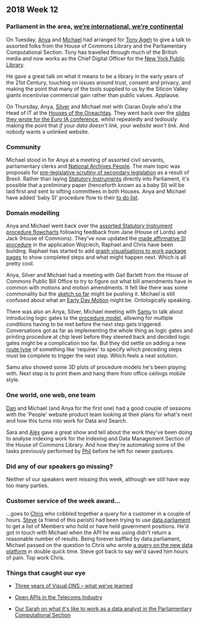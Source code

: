 ## 2018 Week 12

### Parliament in the area, [we’re international, we’re continental](https://www.youtube.com/watch?v=pNfHoPIxhXM&t=1m9s)

On Tuesday, [Anya](https://twitter.com/bitten_) and [Michael](https://twitter.com/fantasticlife) had arranged for [Tony Ageh](https://twitter.com/tonyageh) to give a talk to assorted folks from the House of Commons Library and the Parliamentary Computational Section. Tony has travelled through much of the British media and now works as the Chief Digital Officer for the [New York Public Library](https://www.nypl.org/).

He gave a great talk on what it means to be a library in the early years of the 21st Century, touching on issues around trust, consent and privacy, and making the point that many of the tools supplied to us by the Silicon Valley giants incentivise commercial gain rather than public values. Applause.

On Thursday, Anya, [Silver](https://twitter.com/silveroliver) and Michael met with Ciaran Doyle who's the Head of IT at the [Houses of the Oireachtas](http://www.oireachtas.ie/parliament/). They went back over the [slides they wrote for the Euro IA conference](https://docs.google.com/presentation/d/1bQnE8elOkTPmyGP4Wei4YNobExeiS_gQLoI_sMSFEWs/edit), whilst repeatedly and tediously making the point that *if your data doesn't link, your website won't link*. And nobody wants a unlinked website.

### Community

Michael stood in for Anya at a meeting of assorted civil servants, parliamentary clerks and [National Archives People](http://www.nationalarchives.gov.uk/). The main topic was proposals for [pre-legislative scrutiny of secondary legislation](https://www.parliament.uk/business/committees/committees-a-z/commons-select/procedure-committee/news-parliament-2017/exiting-eu-scrutiny-delegated-legislation-interim-report-published-17-19/) as a result of Brexit. Rather than laying [Statutory Instruments](https://en.wikipedia.org/wiki/Statutory_instrument_(UK)) directly into Parliament, it's possible that a preliminary paper (henceforth known as a baby SI) will be laid first and sent to sifting committees in both Houses. Anya and Michael have added 'baby SI' procedure flow to their [to do list](https://trello.com/b/Z1nrm0Vr/parliament-ontology).

### Domain modelling

Anya and Michael went back over the [assorted Statutory Instrument procedure flowcharts](https://ukparliament.github.io/ontologies/procedure/procedure-ontology.html#examples) following feedback from Jane (House of Lords) and Jack (House of Commons). They've now updated the [made affirmative SI procedure](https://procedures.azurewebsites.net/Procedures/3) in the application Wojciech, Raphael and Chris have been building. Raphael has started to add [graph visualisations to work package pages](https://procedures.azurewebsites.net/WorkPackages/5/graph) to show completed steps and what might happen next. Which is all pretty cool.

Anya, Silver and Michael had a meeting with Gail Barlett from the House of Commons Public Bill Office to try to figure out what bill amendments have in common with motions and motion amendments. It felt like there was some commonality but the [sketch so far](https://github.com/ukparliament/ontologies/blob/master/motion-amendment/motion-amendment.png) might be pushing it. Michael is still confused about what an [Early Day Motion](https://www.parliament.uk/site-information/glossary/early-day-motions/) might be. Ontologically speaking.

There was also an Anya, Silver, Michael meeting with [Samu](https://twitter.com/langsamu) to talk about introducing logic gates to the [procedure model](https://ukparliament.github.io/ontologies/procedure/procedure-ontology.html), allowing for multiple conditions having to be met before the next step gets triggered. Conversations got as far as implementing the whole thing as logic gates and printing procedure at chip level before they steered back and decided logic gates might be a complication too far. But they did settle on adding a new [route type](https://ukparliament.github.io/ontologies/procedure/procedure-ontology.html#d4e222) of something like 'requires' to specify which preceding steps must be complete to trigger the next step. Which feels a neat solution.

Samu also showed some 3D plots of procedure models he's been playing with. Next step is to print them and hang them from office ceilings mobile style.

### One world, one web, one team

[Dan](https://twitter.com/dasbarrett) and Michael (and Anya for the first one) had a good couple of sessions with the 'People' website product team looking at their plans for what's next and how this turns into work for Data and Search.

Sara and [Alex](https://twitter.com/alexedwardh) gave a great show and tell about the work they've been doing to analyse indexing work for the Indexing and Data Management Section of the House of Commons Library. And how they're automating some of the tasks previously performed by [Phil](https://twitter.com/philbgorman) before he left for newer pastures.

### Did any of our speakers go missing?

Neither of our speakers went missing this week, although we still have way too many parties.

### Customer service of the week award...

...goes to [Chris](https://twitter.com/chrisalcockdev) who cobbled together a query for a customer in a couple of hours. [Steve](https://twitter.com/stevejgoodrich) (a friend of this parish) had been trying to use [data.parliament](http://www.data.parliament.uk/) to get a list of Members who hold or have held government positions. He'd got in touch with Michael when the API he was using didn't return a reasonable number of results. Being forever baffled by data.parliament, Michael passed on the question to Chris who wrote [a query on the new data platform](https://api.parliament.uk/query/government_position_index) in double quick time. Steve got back to say we'd saved him hours of pain. Top work Chris.

### Things that caught our eye

* [Three years of Visual.ONS – what we’ve learned](https://digitalblog.ons.gov.uk/2018/03/27/three-years-of-visual-ons-what-weve-learned/)

* [Open APIs in the Telecoms Industry](https://openapis.projectsbyif.com/)

* [Our Sarah on what it's like to work as a data analyst in the Parliamentary Computational Section](https://pds.blog.parliament.uk/2018/03/28/being-a-data-analyst-in-pds/)